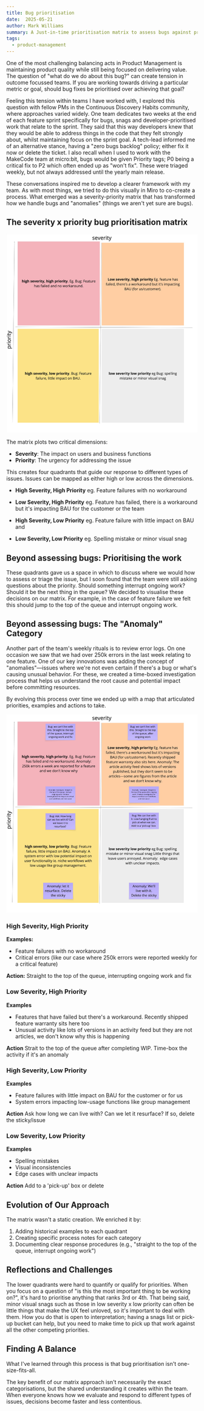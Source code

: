 ```yaml
---
title: Bug prioritisation
date:  2025-05-21
author: Mark Williams
summary: A Just-in-time prioritisation matrix to assess bugs against priority and severity
tags: 
  - product-management
---
```

One of the most challenging balancing acts in Product Management is maintaining product quality while still being focused on delivering value. The question of "what do we do about this bug?" can create tension in outcome focussed teams. If you are working towards driving a particular metric or goal, should bug fixes be prioritised over achieving that goal?

Feeling this tension within teams I have worked with, I explored this question with fellow PMs in the Continuous Discovery Habits community, where approaches varied widely. One team dedicates two weeks at the end of each feature sprint specifically for bugs, snags and developer-prioritised work that relate to the sprint. They said that this way developers knew that they would be able to address things in the code that they felt strongly about, whilst maintaining focus on the sprint goal. A tech-lead informed me of an alternative stance, having a "zero bugs backlog" policy; either fix it now or delete the ticket. I also recall when I used to work with the MakeCode team at micro:bit, bugs would be given Priority tags; P0 being a critical fix to P2 which often ended up as "won't fix". These were triaged weekly, but not always addressed until the yearly main release. 

These conversations inspired me to develop a clearer framework with my team. As with most things, we tried to do this visually in Miro to co-create a process. What emerged was a severity-priority matrix that has transformed how we handle bugs and "anomalies" (things we aren't yet sure are bugs).

## The severity x priority bug prioritisation matrix

![Bug Prioritisation Matrix empty](/static/img/bug-matrix-1.jpg)

The matrix plots two critical dimensions:
- **Severity**: The impact on users and business functions
- **Priority**: The urgency for addressing the issue

This creates four quadrants that guide our response to different types of issues. Issues can be mapped as either high or low across the dimensions. 


- **High Severity, High Priority** eg. Feature failures with no workaround

- **Low Severity, High Priority** eg. Feature has failed, there is a workaround but it's impacting BAU for the customer or the team

- **High Severity, Low Priority** eg. Feature failure with little impact on BAU  and

- **Low Severity, Low Priority** eg. Spelling mistake  or minor visual snag

## Beyond assessing bugs: Prioritising the work

These quadrants gave us a  space in which  to  discuss where  we  would how to assess  or triage the issue, but I soon found that the team were still asking questions about the priority. Should something interrupt ongoing work? Should it be the next thing in the queue? We decided to visualise  these decisions on our  matrix. For example, in the  case  of feature failure we felt  this  should jump to the top of the queue and interrupt ongoing work.

## Beyond assessing bugs: The "Anomaly" Category

Another part of the team's weekly rituals is to review error logs. On one occasion we saw that we had over 250k errors in the last week relating to one feature. One of our key innovations was adding the concept of "anomalies"—issues where we're not even certain if there's a bug or what's causing unusual behavior. For these, we created a time-boxed investigation process that helps us understand the root cause and potential impact before committing resources.

By evolving this process over time we ended up with a map that articulated priorities, examples and actions to take.

![Bug Prioritisation Matrix populated](/static/img/bug-matrix-2.jpg)


### High Severity, High Priority
**Examples:**
- Feature failures with no workaround
- Critical errors (like our case where 250k errors were reported weekly for a critical feature)

**Action:** Straight to the top of the queue, interrupting ongoing work and fix

### Low Severity, High Priority
**Examples**
- Features that have failed but there's a workaround. Recently shipped feature warranty sits here too
- Unusual activity like lots of versions in an activity feed but they are not articles, we don't know why this is happening

**Action**
Strait to the top of the queue after completing WIP. Time-box the activity if it's an anomaly


### High Severity, Low Priority
**Examples**
- Feature failures with little impact on BAU for the customer or for us
- System errors impacting low-usage functions like group management

**Action**
Ask how long we can live with? Can we let it resurface? If so, delete the sticky/issue

### Low Severity, Low Priority
**Examples**
- Spelling mistakes
- Visual inconsistencies
- Edge cases with unclear impacts

**Action**
Add to a 'pick-up' box or delete


## Evolution of Our Approach

The matrix wasn't a static creation. We enriched it by:
1. Adding historical examples to each quadrant
2. Creating specific process notes for each category
3. Documenting clear response procedures (e.g., "straight to the top of the queue, interrupt ongoing work")

## Reflections and Challenges

The lower quadrants were hard to quantify or qualify for priorities. When you focus on a question of "is this the most important thing to be working on?", it's hard to prioritise anything that ranks 3rd or 4th. That being said, minor visual snags such as those in low severity x low priority can often be little things that make the UX feel unloved, so it's important to deal with them. How you do that is open to interpretation; having a snags list or pick-up bucket can help, but you need to make time to pick up that work against all the other competing priorities.


## Finding A Balance

What I've learned through this process is that bug prioritisation isn't one-size-fits-all. 

The key benefit of our matrix approach isn't necessarily the exact categorisations, but the shared understanding it creates within the team. When everyone knows how we evaluate and respond to different types of issues, decisions become faster and less contentious.